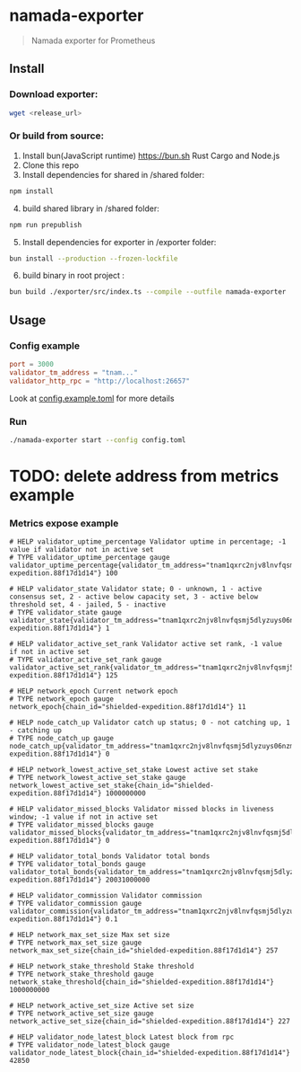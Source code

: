 # namada-exporter
> Namada exporter for Prometheus

## Install

### Download exporter:
```bash 
wget <release_url>
```
### Or build from source:
1. Install bun(JavaScript runtime) https://bun.sh Rust Cargo and Node.js
2. Clone this repo
3. Install dependencies for shared in /shared folder:
```bash
npm install
```
4. build shared library in /shared folder:
```bash
npm run prepublish
```
5. Install dependencies for exporter in /exporter folder:
```bash
bun install --production --frozen-lockfile
```
6. build binary in root project :
```bash
bun build ./exporter/src/index.ts --compile --outfile namada-exporter  
```
## Usage
### Config example
```toml
port = 3000
validator_tm_address = "tnam..."
validator_http_rpc = "http://localhost:26657"
```
Look at [config.example.toml](config.example.toml) for more details
### Run
```bash
./namada-exporter start --config config.toml
```
# TODO: delete address from metrics example
### Metrics expose example
```
# HELP validator_uptime_percentage Validator uptime in percentage; -1 value if validator not in active set
# TYPE validator_uptime_percentage gauge
validator_uptime_percentage{validator_tm_address="tnam1qxrc2njv8lnvfqsmj5dlyzuys06nzmz3ggx2s3dc",validator_hash_address="3BA4CBA3D0DE25094DF41C8B1A07A8BD163B045E",chain_id="shielded-expedition.88f17d1d14"} 100

# HELP validator_state Validator state; 0 - unknown, 1 - active consensus set, 2 - active below capacity set, 3 - active below threshold set, 4 - jailed, 5 - inactive
# TYPE validator_state gauge
validator_state{validator_tm_address="tnam1qxrc2njv8lnvfqsmj5dlyzuys06nzmz3ggx2s3dc",validator_hash_address="3BA4CBA3D0DE25094DF41C8B1A07A8BD163B045E",chain_id="shielded-expedition.88f17d1d14"} 1

# HELP validator_active_set_rank Validator active set rank, -1 value if not in active set
# TYPE validator_active_set_rank gauge
validator_active_set_rank{validator_tm_address="tnam1qxrc2njv8lnvfqsmj5dlyzuys06nzmz3ggx2s3dc",validator_hash_address="3BA4CBA3D0DE25094DF41C8B1A07A8BD163B045E",chain_id="shielded-expedition.88f17d1d14"} 125

# HELP network_epoch Current network epoch
# TYPE network_epoch gauge
network_epoch{chain_id="shielded-expedition.88f17d1d14"} 11

# HELP node_catch_up Validator catch up status; 0 - not catching up, 1 - catching up
# TYPE node_catch_up gauge
node_catch_up{validator_tm_address="tnam1qxrc2njv8lnvfqsmj5dlyzuys06nzmz3ggx2s3dc",validator_hash_address="3BA4CBA3D0DE25094DF41C8B1A07A8BD163B045E",chain_id="shielded-expedition.88f17d1d14"} 0

# HELP network_lowest_active_set_stake Lowest active set stake
# TYPE network_lowest_active_set_stake gauge
network_lowest_active_set_stake{chain_id="shielded-expedition.88f17d1d14"} 1000000000

# HELP validator_missed_blocks Validator missed blocks in liveness window; -1 value if not in active set
# TYPE validator_missed_blocks gauge
validator_missed_blocks{validator_tm_address="tnam1qxrc2njv8lnvfqsmj5dlyzuys06nzmz3ggx2s3dc",validator_hash_address="3BA4CBA3D0DE25094DF41C8B1A07A8BD163B045E",chain_id="shielded-expedition.88f17d1d14"} 0

# HELP validator_total_bonds Validator total bonds
# TYPE validator_total_bonds gauge
validator_total_bonds{validator_tm_address="tnam1qxrc2njv8lnvfqsmj5dlyzuys06nzmz3ggx2s3dc",validator_hash_address="3BA4CBA3D0DE25094DF41C8B1A07A8BD163B045E",chain_id="shielded-expedition.88f17d1d14"} 20031000000

# HELP validator_commission Validator commission
# TYPE validator_commission gauge
validator_commission{validator_tm_address="tnam1qxrc2njv8lnvfqsmj5dlyzuys06nzmz3ggx2s3dc",validator_hash_address="3BA4CBA3D0DE25094DF41C8B1A07A8BD163B045E",chain_id="shielded-expedition.88f17d1d14"} 0.1

# HELP network_max_set_size Max set size
# TYPE network_max_set_size gauge
network_max_set_size{chain_id="shielded-expedition.88f17d1d14"} 257

# HELP network_stake_threshold Stake threshold
# TYPE network_stake_threshold gauge
network_stake_threshold{chain_id="shielded-expedition.88f17d1d14"} 1000000000

# HELP network_active_set_size Active set size
# TYPE network_active_set_size gauge
network_active_set_size{chain_id="shielded-expedition.88f17d1d14"} 227

# HELP validator_node_latest_block Latest block from rpc
# TYPE validator_node_latest_block gauge
validator_node_latest_block{chain_id="shielded-expedition.88f17d1d14"} 42850

```
